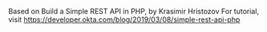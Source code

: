 Based on  Build a Simple REST API in PHP, by Krasimir Hristozov 
For tutorial, visit https://developer.okta.com/blog/2019/03/08/simple-rest-api-php
